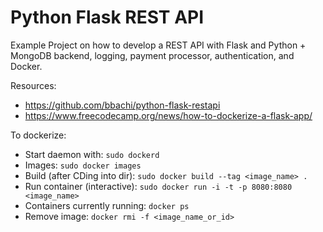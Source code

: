 # Python Flask REST API

Example Project on how to develop a REST API with Flask and Python + MongoDB backend, logging, payment processor,
authentication, and Docker.

Resources:

-   https://github.com/bbachi/python-flask-restapi
-   https://www.freecodecamp.org/news/how-to-dockerize-a-flask-app/

To dockerize:

-   Start daemon with: `sudo dockerd`
-   Images: `sudo docker images`
-   Build (after CDing into dir): `sudo docker build --tag <image_name> .`
-   Run container (interactive): `sudo docker run -i -t -p 8080:8080 <image_name>`
-   Containers currently running: `docker ps`
-   Remove image: `docker rmi -f <image_name_or_id>`

